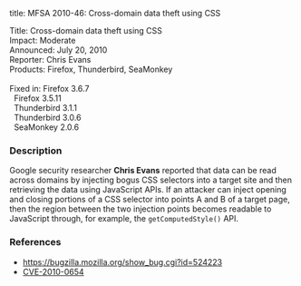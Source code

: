 title: MFSA 2010-46: Cross-domain data theft using CSS

<p>
<span class="label">Title:</span>      Cross-domain data theft using CSS<br/>
<span class="label">Impact:</span>     Moderate<br/>
<span class="label">Announced:</span>  July 20, 2010<br/>
<span class="label">Reporter:</span>   Chris Evans<br/>
<span class="label">Products:</span>   Firefox, Thunderbird, SeaMonkey<br/>
<br/>
<span class="label">Fixed in:</span>   Firefox 3.6.7<br/>
<span class="label">&#160;</span>      Firefox 3.5.11<br/>
<span class="label">&#160;</span>      Thunderbird 3.1.1<br/>
<span class="label">&#160;</span>      Thunderbird 3.0.6<br/>
<span class="label">&#160;</span>      SeaMonkey 2.0.6<br/>
</p>


<h3>Description</h3>

<p>Google security researcher <strong>Chris Evans</strong> reported
that data can be read across domains by injecting bogus CSS selectors
into a target site and then retrieving the data using JavaScript APIs.
If an attacker can inject opening and closing portions of a CSS
selector into points A and B of a target page, then the region between
the two injection points becomes readable to JavaScript through, for
example, the <code>getComputedStyle()</code> API.</p>

<h3>References</h3>

<ul>
  <li><a href="https://bugzilla.mozilla.org/show_bug.cgi?id=524223">https://bugzilla.mozilla.org/show_bug.cgi?id=524223</a></li>
  <li><a class="ex-ref" href="http://cve.mitre.org/cgi-bin/cvename.cgi?name=CVE-2010-0654">CVE-2010-0654</a></li>
</ul>




